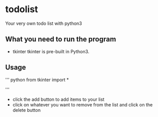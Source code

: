 # todolist
Your very own todo list with python3

## What you need to run the program
- tkinter 
tkinter is pre-built in Python3.

## Usage
''' 
python
from tkinter import * 

'''

- click the add button to add items to your list
- click on whatever you want to remove from the list and click on the delete button


